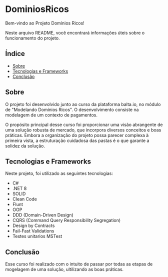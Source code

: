 # DominiosRicos

Bem-vindo ao Projeto Domínios Ricos! 

Neste arquivo README, você encontrará informações úteis sobre o funcionamento do projeto.

## Índice

- [Sobre](#sobre)
- [Tecnologias e Frameworks](#tecnologias-e-frameworks)
- [Conclusão](#conclusão)

## Sobre

O projeto foi desenvolvido junto ao curso da plataforma balta.io, no módulo de "Modelando Domínios Ricos". O desenvolvimento consiste na modelagem de um contexto de pagamentos.

O propósito principal desse curso foi proporcionar uma visão abrangente de uma solução robusta de mercado, que incorpora diversos conceitos e boas práticas. Embora a organização do projeto possa parecer complexa à primeira vista, a estruturação cuidadosa das pastas é o que garante a solidez da solução.

## Tecnologias e Frameworks 

Neste projeto, foi utilizado as seguintes tecnologias:

- C# 
- .NET 8
- SOLID
- Clean Code
- Flunt
- OOP
- DDD (Domain-Driven Design)
- CQRS (Command Query Responsibility Segregation)
- Design by Contracts
- Fail-Fast Validations
- Testes unitarios MSTest

## Conclusão

Esse curso foi realizado com o intuito de passar por todas as etapas de mogelagem de uma solução, ultilizando as boas práticas.
